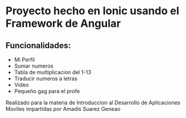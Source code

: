 # Proyecto hecho en Ionic usando el Framework de Angular

## Funcionalidades:
- Mi Perfil
- Sumar numeros
- Tabla de multiplicacion del 1-13
- Traducir numeros a letras
- Video
- Pequeño gag para el profe

Realizado para la materia de Introduccion al Desarrollo de Aplicaciones Moviles impartidas por Amadis Suarez Geneao
